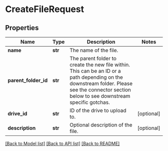 # CreateFileRequest


## Properties
Name | Type | Description | Notes
------------ | ------------- | ------------- | -------------
**name** | **str** | The name of the file. | 
**parent_folder_id** | **str** | The parent folder to create the new file within. This can be an ID or a path depending on the downstream folder. Please see the connector section below to see downstream specific gotchas. | 
**drive_id** | **str** | ID of the drive to upload to. | [optional] 
**description** | **str** | Optional description of the file. | [optional] 

[[Back to Model list]](../../README.md#documentation-for-models) [[Back to API list]](../../README.md#documentation-for-api-endpoints) [[Back to README]](../../README.md)


